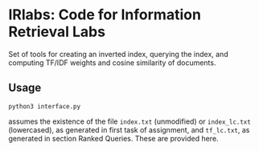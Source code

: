 # IRlabs: Code for Information Retrieval Labs

Set of tools for creating an inverted index, querying the index, and computing TF/IDF weights and cosine similarity of documents.

## Usage

```python3 interface.py```

assumes the existence of the file `index.txt` (unmodified) or `index_lc.txt` (lowercased), as generated in first task of assignment, and `tf_lc.txt`, as generated in section Ranked Queries. These are provided here. 
